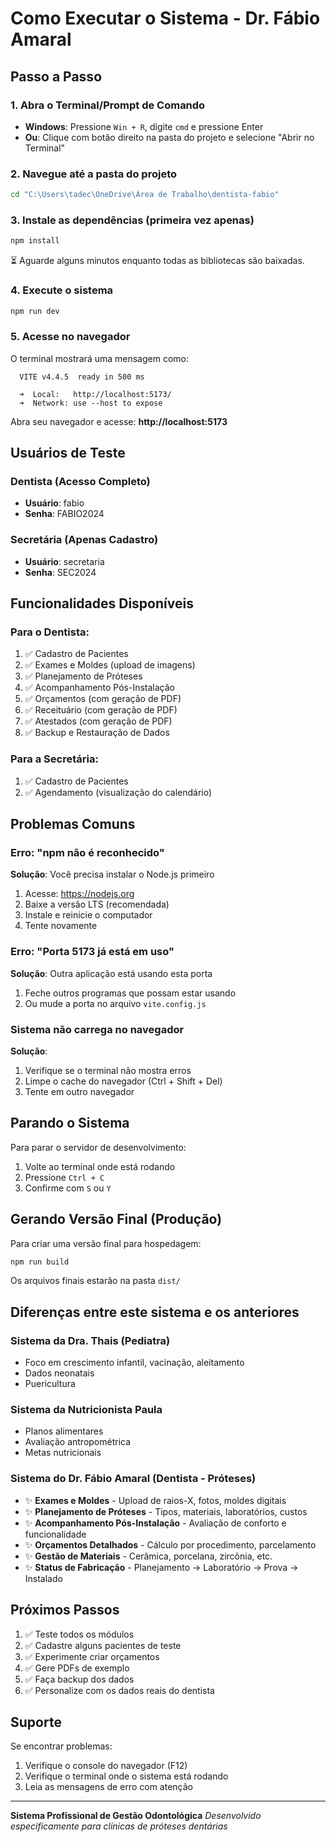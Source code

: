 # Como Executar o Sistema - Dr. Fábio Amaral

## Passo a Passo

### 1. Abra o Terminal/Prompt de Comando

- **Windows**: Pressione `Win + R`, digite `cmd` e pressione Enter
- **Ou**: Clique com botão direito na pasta do projeto e selecione "Abrir no Terminal"

### 2. Navegue até a pasta do projeto

```bash
cd "C:\Users\tadec\OneDrive\Área de Trabalho\dentista-fabio"
```

### 3. Instale as dependências (primeira vez apenas)

```bash
npm install
```

⏳ Aguarde alguns minutos enquanto todas as bibliotecas são baixadas.

### 4. Execute o sistema

```bash
npm run dev
```

### 5. Acesse no navegador

O terminal mostrará uma mensagem como:

```
  VITE v4.4.5  ready in 500 ms

  ➜  Local:   http://localhost:5173/
  ➜  Network: use --host to expose
```

Abra seu navegador e acesse: **http://localhost:5173**

## Usuários de Teste

### Dentista (Acesso Completo)
- **Usuário**: fabio
- **Senha**: FABIO2024

### Secretária (Apenas Cadastro)
- **Usuário**: secretaria
- **Senha**: SEC2024

## Funcionalidades Disponíveis

### Para o Dentista:
1. ✅ Cadastro de Pacientes
2. ✅ Exames e Moldes (upload de imagens)
3. ✅ Planejamento de Próteses
4. ✅ Acompanhamento Pós-Instalação
5. ✅ Orçamentos (com geração de PDF)
6. ✅ Receituário (com geração de PDF)
7. ✅ Atestados (com geração de PDF)
8. ✅ Backup e Restauração de Dados

### Para a Secretária:
1. ✅ Cadastro de Pacientes
2. ✅ Agendamento (visualização do calendário)

## Problemas Comuns

### Erro: "npm não é reconhecido"
**Solução**: Você precisa instalar o Node.js primeiro
1. Acesse: https://nodejs.org
2. Baixe a versão LTS (recomendada)
3. Instale e reinicie o computador
4. Tente novamente

### Erro: "Porta 5173 já está em uso"
**Solução**: Outra aplicação está usando esta porta
1. Feche outros programas que possam estar usando
2. Ou mude a porta no arquivo `vite.config.js`

### Sistema não carrega no navegador
**Solução**:
1. Verifique se o terminal não mostra erros
2. Limpe o cache do navegador (Ctrl + Shift + Del)
3. Tente em outro navegador

## Parando o Sistema

Para parar o servidor de desenvolvimento:
1. Volte ao terminal onde está rodando
2. Pressione `Ctrl + C`
3. Confirme com `S` ou `Y`

## Gerando Versão Final (Produção)

Para criar uma versão final para hospedagem:

```bash
npm run build
```

Os arquivos finais estarão na pasta `dist/`

## Diferenças entre este sistema e os anteriores

### Sistema da Dra. Thais (Pediatra)
- Foco em crescimento infantil, vacinação, aleitamento
- Dados neonatais
- Puericultura

### Sistema da Nutricionista Paula
- Planos alimentares
- Avaliação antropométrica
- Metas nutricionais

### Sistema do Dr. Fábio Amaral (Dentista - Próteses)
- ✨ **Exames e Moldes** - Upload de raios-X, fotos, moldes digitais
- ✨ **Planejamento de Próteses** - Tipos, materiais, laboratórios, custos
- ✨ **Acompanhamento Pós-Instalação** - Avaliação de conforto e funcionalidade
- ✨ **Orçamentos Detalhados** - Cálculo por procedimento, parcelamento
- ✨ **Gestão de Materiais** - Cerâmica, porcelana, zircônia, etc.
- ✨ **Status de Fabricação** - Planejamento → Laboratório → Prova → Instalado

## Próximos Passos

1. ✅ Teste todos os módulos
2. ✅ Cadastre alguns pacientes de teste
3. ✅ Experimente criar orçamentos
4. ✅ Gere PDFs de exemplo
5. ✅ Faça backup dos dados
6. ✅ Personalize com os dados reais do dentista

## Suporte

Se encontrar problemas:
1. Verifique o console do navegador (F12)
2. Verifique o terminal onde o sistema está rodando
3. Leia as mensagens de erro com atenção

---

**Sistema Profissional de Gestão Odontológica**
*Desenvolvido especificamente para clínicas de próteses dentárias*
